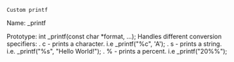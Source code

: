 	Custom printf

Name: _printf

Prototype: int _printf(const char *format, ...);
Handles different conversion specifiers:
. c - prints a character. i.e _printf("%c", 'A');
. s - prints a string. i.e. _printf("%s", "Hello World!");
. % - prints a percent. i.e _printf("20%%");
